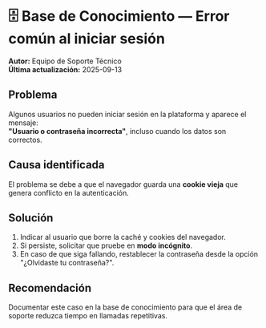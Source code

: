# 🗄️ Base de Conocimiento — Error común al iniciar sesión

**Autor:** Equipo de Soporte Técnico  
**Última actualización:** 2025-09-13  

## Problema
Algunos usuarios no pueden iniciar sesión en la plataforma y aparece el mensaje:  
**"Usuario o contraseña incorrecta"**, incluso cuando los datos son correctos.  

## Causa identificada
El problema se debe a que el navegador guarda una **cookie vieja** que genera conflicto en la autenticación.  

## Solución
1. Indicar al usuario que borre la caché y cookies del navegador.  
2. Si persiste, solicitar que pruebe en **modo incógnito**.  
3. En caso de que siga fallando, restablecer la contraseña desde la opción "¿Olvidaste tu contraseña?".  

## Recomendación
Documentar este caso en la base de conocimiento para que el área de soporte reduzca tiempo en llamadas repetitivas.  
